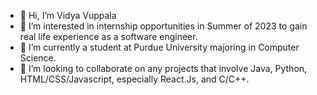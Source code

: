 - 👋 Hi, I’m Vidya Vuppala
- 👀 I’m interested in internship opportunities in Summer of 2023 to gain real life experience as a software engineer. 
- 🌱 I’m currently a student at Purdue University majoring in Computer Science.
- 💞️ I’m looking to collaborate on any projects that involve Java, Python, HTML/CSS/Javascript, especially React.Js, and C/C++.


<!---
goodvid/goodvid is a ✨ special ✨ repository because its `README.md` (this file) appears on your GitHub profile.
You can click the Preview link to take a look at your changes.
--->

